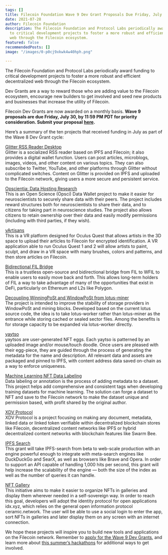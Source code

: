 ```yaml
---
tags: []
title: Filecoin Foundation Wave 9 Dev Grant Proposals Due Friday, July 30
date: 2021-07-28
author: Filecoin Foundation
description: The Filecoin Foundation and Protocol Labs periodically award funding
  to critical development projects to foster a more robust and efficient decentralized
  web through the Filecoin ecosystem.
featured: false
recommendedPosts: []
image: "/images/0-p0cj9xkwk4w40hph.png"

---
```

The Filecoin Foundation and Protocol Labs periodically award funding to critical development projects to foster a more robust and efficient decentralized web through the Filecoin ecosystem.

Dev Grants are a way to reward those who are adding value to the Filecoin ecosystem, encourage new builders to get involved and seed new products and businesses that increase the utility of Filecoin.

Filecoin Dev Grants are now awarded on a monthly basis. **Wave 9 proposals are due Friday, July 30, by 11:59 PM PDT for priority consideration. Submit your proposal** [**here**](https://github.com/filecoin-project/devgrants#-how-to-apply)**.**

Here’s a summary of the ten projects that received funding in July as part of the Wave 8 Dev Grant cycle:

[Glitter RSS Reader Desktop](https://github.com/tedl-1990/devgrants/blob/glitter-desktop/open-grant-proposals/glitter-desktop.md)  
Glitter is a socialized RSS reader based on IPFS and Filecoin; it also provides a digital wallet function. Users can post articles, microblogs, images, videos, and other content on various topics. They can also subscribe to Twitter, YouTube, and other platforms through Glitter without complicated switches. Content on Glitter is provided on IPFS and uploaded to the Filecoin network, giving users a more secure and persistent service.

[Opscientia: Data Hosting Research](https://github.com/XandraMcC/devgrants/blob/master/open-grant-proposals/open-proposal-opscientia.md)  
This is an Open Science (Opsci) Data Wallet project to make it easier for neuroscientists to securely share data with their peers. The project includes reward structures both for neuroscientists to share their data, and to citizens for taking part in neuroscience studies. The project also allows citizens to retain ownership over their data and easily modify permissions (including with third parties, if they wish).

[vArtisans](https://github.com/aldenpang/devgrants/blob/master/open-grant-proposals/open-proposal-vartisans.md)  
This is a VR platform designed for Oculus Quest that allows artists in the 3D space to upload their articles to Filecoin for encrypted identification. A VR application able to run Oculus Quest 1 and 2 will allow artists to paint, sculpt, and draw in a VR space with many brushes, colors and patterns, and then store articles on Filecoin.

[Bidirectional FIL Bridge](https://github.com/wbnns/devgrants/blob/master/open-grant-proposals/open-proposal-wrapped-filecoin.md)  
This is a trustless open-source and bidirectional bridge from FIL to WFIL to enable users to easily move back and forth. This allows long-term holders of FIL a way to take advantage of many of the opportunities that exist in DeFi, particularly on Ethereum and L2s like Polygon.

[Decoupling WinningPoSt and WindowPoSt from lotus-miner](https://github.com/siriusmz/devgrants/blob/master/open-grant-proposals/open-proposal-Improve-stability-of-miner.md)  
The project is intended to improve the stability of storage providers in WindowPoSt and mining blocks. Developed based on the current lotus source code, the idea is to take lotus-worker rather than lotus-miner as the entrance while storing cached or sealed sector files. Among the benefits is for storage capacity to be expanded via lotus-worker directly.

[yaytso](https://github.com/aklevecz/devgrants/blob/patch-1/open-grant-proposals/open-proposal-template.md)  
yaytsos are user-generated NFT eggs. Each yaytso is patterned by an uploaded image and/or mouse/touch doodle. Once users are pleased with their egg-piece, they are guided through the process of generating the metadata for the name and description. All relevant data and assets are packaged and pinned to IPFS, with content address data saved on-chain as a way to enforce uniqueness.

[Machine Learning NFT Data Labeling](https://github.com/TuninsightBlockchain/devgrants/blob/master/open-grant-proposals/open-proposal-Machine%20Learning%20labled%20Dataset%20NFT%20storage%20and%20sharing%20via%20IPFS_Filecoin.md)  
Data labeling or annotation is the process of adding metadata to a dataset. This project helps add comprehensive and consistent tags when developing training datasets for machine learning. The solution can forge a dataset to NFT and save to the Filecoin network to make the dataset unique and permission based, with profit shared by the original author.

[XDV Protocol](https://github.com/molekilla/devgrants/blob/patch-3/open-grant-proposals/open-proposal-xdv.md)  
XDV Protocol is a project focusing on making any document, metadata, linked data or linked token verifiable within decentralized blockchain stores like Filecoin, decentralized content networks like IPFS or hybrid decentralized content networks with blockchain features like Swarm Bee.

[IPFS Search](https://github.com/ipfs-search/devgrants/blob/rfp-ipfs-search-scale-out/open-grant-proposals/ipfs-search-scale-out.md)  
This grant will take IPFS-search from beta to web-scale production with an engine powerful enough to integrate with meta-search engines like DuckDuckGo and SearX, as well as browsers like Brave and Opera. In order to support an API capable of handling 1,000 hits per second, this grant will help increase the scalability of the engine — both the size of the index as well as the number of queries it can handle.

[NFT Gallery](https://github.com/froid1911/devgrants/blob/master/open-grant-proposals/open-proposal-nft-gallery.md)  
This initiative aims to make it easier to organize NFTs in galleries and display them wherever needed in a self-sovereign way. In order to reach this goal, developers will adopt the identity protocol for open applications idx.xyz, which relies on the general open information protocol ceramic.network. The user will be able to use a social login to enter the app, sort NFTs in galleries and later display them on any screen with an internet connection.

We hope these projects will inspire you to build new tools and applications on the Filecoin network. Remember to [apply for the Wave 9 Dev Grants](https://github.com/filecoin-project/devgrants#-how-to-apply), and learn more about [this summer’s hackathons](https://filecoinfoundation.medium.com/hack-away-in-summer-2021-98089b9538b2) for additional ways to get involved.